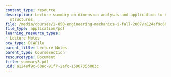 ```yaml
---
content_type: resource
description: Lecture summary on dimension analysis and application to engineering
  structures.
file: /media/courses/1-050-engineering-mechanics-i-fall-2007/a124ef9c60ac91f72efc1590735b883c_summary3.pdf
file_type: application/pdf
learning_resource_types:
- Lecture Notes
ocw_type: OCWFile
parent_title: Lecture Notes
parent_type: CourseSection
resourcetype: Document
title: summary3.pdf
uid: a124ef9c-60ac-91f7-2efc-1590735b883c
---
```

